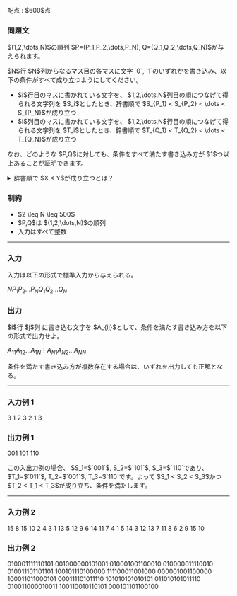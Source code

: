 
<div>

<span>

<span>

<p>
配点 : $600$点
</p>

<div>

<section>

### **問題文**

<p>
$(1,2,\dots,N)$の順列 $P=(P_1,P_2,\dots,P_N), Q=(Q_1,Q_2,\dots,Q_N)$が与えられます。
</p>

<p>
$N$行 $N$列からなるマス目の各マスに文字 `0`, `1`のいずれかを書き込み、以下の条件がすべて成り立つようにしてください。
</p>

<ul>

<li>
$i$行目のマスに書かれている文字を、 $1,2,\dots,N$列目の順につなげて得られる文字列を $S_i$としたとき、辞書順で $S_{P_1} < S_{P_2} < \dots < S_{P_N}$が成り立つ
</li>

<li>
$i$列目のマスに書かれている文字を、 $1,2,\dots,N$行目の順につなげて得られる文字列を $T_i$としたとき、辞書順で $T_{Q_1} < T_{Q_2} < \dots < T_{Q_N}$が成り立つ
</li>

</ul>

<p>
なお、どのような $P,Q$に対しても、条件をすべて満たす書き込み方が $1$つ以上あることが証明できます。
</p>

<details>

<summary>
辞書順で $X < Y$が成り立つとは？
</summary>

<p>
文字列 $X=X_1X_2\dots X_{|X|}$と $Y = Y_1Y_2\dots Y_{|Y|}$について、
<strong>
辞書順で $X < Y$が成り立つ
</strong>
とは、下記の 1. と 2. のどちらかが成り立つことを言います。
ここで、$|X|, |Y|$はそれぞれ $X, Y$の長さを表します。
</p>

<ol>

<li>
$|X| \lt |Y|$かつ $X_1X_2\ldots X_{|X|} = Y_1Y_2\ldots Y_{|X|}$。 
</li>

<li>
ある整数 $1 \leq i \leq \min\lbrace |X|, |Y| \rbrace$が存在して、下記の $2$つがともに成り立つ。

<ul>

<li>
$X_1X_2\ldots X_{i-1} = Y_1Y_2\ldots Y_{i-1}$
</li>

<li>
$X_i$が $Y_i$より小さい。
</li>

</ul>

</li>

</ol>

</details>

</section>

</div>

<div>

<section>

### **制約**

<ul>

<li>
$2 \leq N \leq 500$
</li>

<li>
$P,Q$は $(1,2,\dots,N)$の順列
</li>

<li>
入力はすべて整数
</li>

</ul>

</section>

</div>

---

<div>

<div>

<section>

### **入力**

<p>
入力は以下の形式で標準入力から与えられる。
</p>

<div>

$N$$P_1$$P_2$$\dots$$P_N$$Q_1$$Q_2$$\dots$$Q_N$
</div>

</section>

</div>

<div>

<section>

### **出力**

<p>
$i$行 $j$列 に書き込む文字を $A_{ij}$として、条件を満たす書き込み方を以下の形式で出力せよ。
</p>

<div>

$A_{11}A_{12}\dots A_{1N}$$\vdots$$A_{N1}A_{N2}\dots A_{NN}$
</div>

<p>
条件を満たす書き込み方が複数存在する場合は、いずれを出力しても正解となる。
</p>

</section>

</div>

</div>

---

<div>

<section>

### **入力例 1**

<div>

3
1 2 3
2 1 3

</div>

</section>

</div>

<div>

<section>

### **出力例 1**

<div>

001
101
110

</div>

<p>
この入出力例の場合、 $S_1=$`001`$, S_2=$`101`$, S_3=$`110`であり、 $T_1=$`011`$, T_2=$`001`$, T_3=$`110`です。よって $S_1 < S_2 < S_3$かつ $T_2 < T_1 < T_3$が成り立ち、条件を満たします。
</p>

</section>

</div>

---

<div>

<section>

### **入力例 2**

<div>

15
8 15 10 2 4 3 1 13 5 12 9 6 14 11 7
4 1 5 14 3 12 13 7 11 8 6 2 9 15 10

</div>

</section>

</div>

<div>

<section>

### **出力例 2**

<div>

010001111110101
001000000101001
010001001100010
010000011110010
010011101101101
100101110100000
111100011001000
000001001100000
100011011000101
000111101011110
101010101010101
011010101011110
010011000010011
100110010110101
000101101100100

</div>

</section>

</div>

</span>

</span>

</div>
